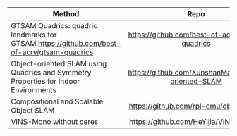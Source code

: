 | Method   |      Repo      |
|----------|:-------------:|
| GTSAM Quadrics: quadric landmarks for GTSAM,https://github.com/best-of-acrv/gtsam-quadrics |  https://github.com/best-of-acrv/gtsam-quadrics | 
| Object-oriented SLAM using Quadrics and Symmetry Properties for Indoor Environments |    https://github.com/XunshanMan/Object-oriented-SLAM   |   
| Compositional and Scalable Object SLAM | https://github.com/rpl-cmu/object-slam |   
|VINS-Mono without ceres|https://github.com/HeYijia/VINS-Course|

